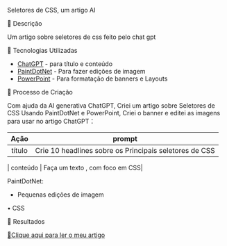 Seletores de CSS, um artigo AI

📒 Descrição

Um artigo sobre seletores de css feito pelo chat gpt

🤖 Tecnologias Utilizadas

- [ChatGPT](https://chat.openai.com/) - para título e conteúdo
- [PaintDotNet](https://www.getpaint.net/) - Para fazer edições de imagem
- [PowerPoint](https://www.microsoft.com/en/microsoft-365/powerpoint) - Para formatação de banners e Layouts

🧐 Processo de Criação

Com ajuda da AI generativa ChatGPT, Criei um artigo sobre Seletores de CSS
Usando PaintDotNet e PowerPoint, Criei o banner e editei as imagens para usar no artigo
ChatGPT：

|   Ação   | prompt                                                                                                                                                                                                                                                                         |
| :------: | ------------------------------------------------------------------------------------------------------------------------------------------------------------------------------------------------------------------------------------------------------------------------------ |
|  título  | Crie 10 headlines sobre os Principais seletores de CSS|

| conteúdo | Faça um texto , com foco em CSS|

PaintDotNet:

- Pequenas edições de imagem

• CSS

🚀 Resultados

<a href="https://github.com/Leoterum/lab-natty-or-not/blob/main/Output/Artigo-AI-CSS-FAKE-OR-NATTY.pdf" title="View PDF now"> 📕Clique aqui para ler o meu artigo</a>
